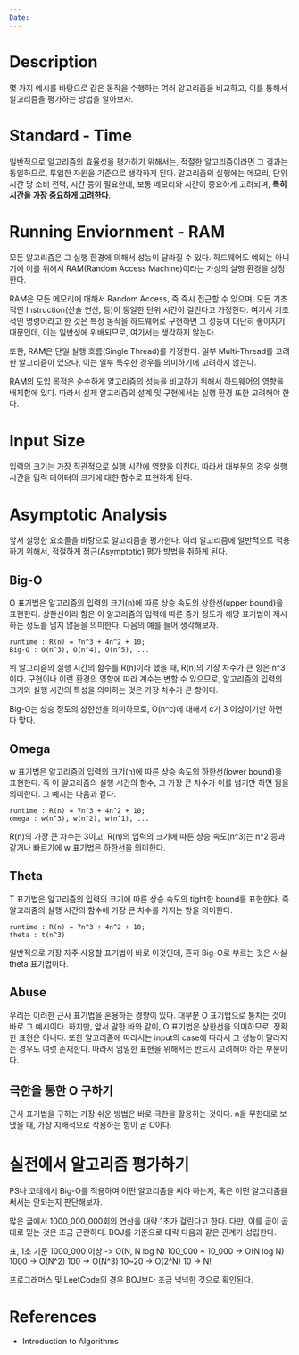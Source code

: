 ```yaml
---
Date:
---
```

# Description
몇 가지 예시를 바탕으로 같은 동작을 수행하는 여러 알고리즘을 비교하고, 이를 통해서 알고리즘을 평가하는 방법을 알아보자.

# Standard - Time
일반적으로 알고리즘의 효율성을 평가하기 위해서는, 적절한 알고리즘이라면 그 결과는 동일하므로, 투입한 자원을 기준으로 생각하게 된다. 알고리즘의 실행에는 메모리, 단위 시간 당 소비 전력, 시간 등이 필요한데, 보통 메모리와 시간이 중요하게 고려되며, **특히 시간을 가장 중요하게 고려한다**.  
# Running Enviornment - RAM
모든 알고리즘은 그 실행 환경에 의해서 성능이 달라질 수 있다. 하드웨어도 예외는 아니기에 이를 위해서 RAM(Random Access Machine)이라는 가상의 실행 환경을 상정한다.

RAM은 모든 메모리에 대해서 Random Access, 즉 즉시 접근할 수 있으며, 모든 기초적인 Instruction(산술 연산, 등)이 동일한 단위 시간이 걸린다고 가정한다. 여기서 기초적인 명령어라고 한 것은 특정 동작을 하드웨어로 구현하면 그 성능이 대단히 좋아지기 때문인데, 이는 일반성에 위배되므로, 여기서는 생각하지 않는다.

또한, RAM은 단일 실행 흐름(Single Thread)를 가정한다. 일부 Multi-Thread를 고려한 알고리즘이 있으나, 이는 일부 특수한 경우를 의미하기에 고려하지 않는다.

RAM의 도입 목적은 순수하게 알고리즘의 성능을 비교하기 위해서 하드웨어의 영향을 배제함에 있다. 따라서 실제 알고리즘의 설계 및 구현에서는 실행 환경 또한 고려해야 한다.
# Input Size
입력의 크기는 가장 직관적으로 실행 시간에 영향을 미친다. 따라서 대부분의 경우 실행 시간을 입력 데이터의 크기에 대한 함수로 표현하게 된다.

# Asymptotic Analysis
앞서 설명한 요소들을 바탕으로 알고리즘을 평가한다. 여러 알고리즘에 일반적으로 적용하기 위해서, 적절하게 점근(Asymptotic) 평가 방법을 취하게 된다. 

## Big-O 
O 표기법은 알고리즘의 입력의 크기(n)에 따른 상승 속도의 상한선(upper bound)을 표현한다. 상한선이라 함은 이 알고리즘의 입력에 따른 증가 정도가 해당 표기법이 제시하는 정도를 넘지 않음을 의미한다. 다음의 예를 들어 생각해보자.
```
runtime : R(n) = 7n^3 + 4n^2 + 10;
Big-O : O(n^3), O(n^4), O(n^5), ...
```
위 알고리즘의 실행 시간의 함수를 R(n)이라 했을 때, R(n)의 가장 차수가 큰 항은 n^3이다. 구현이나 이런 환경의 영향에 따라 계수는 변할 수 있으므로, 알고리즘의 입력의 크기와 실행 시간의 특성을 의미하는 것은 가장 차수가 큰 항이다.

Big-O는 상승 정도의 상한선을 의미하므로, O(n^c)에 대해서 c가 3 이상이기만 하면 다 맞다.
## Omega
w 표기법은 알고리즘의 입력의 크기(n)에 따른 상승 속도의 하한선(lower bound)을 표현한다. 즉 이 알고리즘의 실행 시간의 함수, 그 가장 큰 차수가 이를 넘기만 하면 됨을 의미한다. 그 예시는 다음과 같다.
```
runtime : R(n) = 7n^3 + 4n^2 + 10;
omega : w(n^3), w(n^2), w(n^1), ...
```
R(n)의 가장 큰 차수는 3이고, R(n)의 입력의 크기에 따른 상승 속도(n^3)는 n^2 등과 같거나 빠르기에 w 표기법은 하한선을 의미한다.
## Theta
T 표기법은 알고리즘의 입력의 크기에 따른 상승 속도의 tight한 bound를 표현한다. 즉 알고리즘의 실행 시간의 함수에 가장 큰 차수를 가지는 항을 의미한다. 
```
runtime : R(n) = 7n^3 + 4n^2 + 10;
theta : t(n^3)
```
일반적으로 가장 자주 사용할 표기법이 바로 이것인데, 흔히 Big-O로 부르는 것은 사실 theta 표기법이다.

## Abuse
우리는 이러한 근사 표기법을 혼용하는 경향이 있다. 대부분 O 표기법으로 퉁치는 것이 바로 그 예시이다. 하지만, 앞서 말한 바와 같이, O 표기법은 상한선을 의미하므로, 정확한 표현은 아니다. 또한 알고리즘에 따라서는 input의 case에 따라서 그 성능이 달라지는 경우도 여럿 존재한다. 따라서 엄밀한 표현을 위해서는 반드시 고려해야 하는 부분이다.
## 극한을 통한 O 구하기
근사 표기법을 구하는 가장 쉬운 방법은 바로 극한을 활용하는 것이다. n을 무한대로 보냈을 때, 가장 지배적으로 작용하는 항이 곧 O이다. 

# 실전에서 알고리즘 평가하기
PS나 코테에서 Big-O를 적용하여 어떤 알고리즘을 써야 하는지, 혹은 어떤 알고리즘을 써서는 안되는지 판단해보자.

많은 글에서 1000_000_000회의 연산을 대략 1초가 걸린다고 한다. 다만, 이를 곧이 곧대로 믿는 것은 조금 곤란하다. BOJ를 기준으로 대략 다음과 같은 관계가 성립한다.

표, 1초 기준
1000_000 이상 -> O(N, N log N)
100_000 ~ 10_000 -> O(N log N)
1000 -> O(N^2)
100 -> O(N^3)
10~20 -> O(2^N)
10 -> N!

프로그래머스 및 LeetCode의 경우 BOJ보다 조금 넉넉한 것으로 확인된다. 

# References
- Introduction to Algorithms